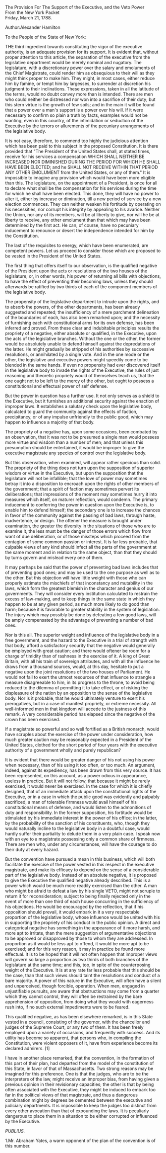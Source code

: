 The Provision For The Support of the Executive, and the Veto Power  
From the New York Packet  
Friday, March 21, 1788.

Author:Alexander Hamilton

To the People of the State of New York:

THE third ingredient towards constituting the vigor of the executive authority, is an adequate provision for its support. It is evident that, without proper attention to this article, the separation of the executive from the legislative department would be merely nominal and nugatory. The legislature, with a discretionary power over the salary and emoluments of the Chief Magistrate, could render him as obsequious to their will as they might think proper to make him. They might, in most cases, either reduce him by famine, or tempt him by largesses, to surrender at discretion his judgment to their inclinations. These expressions, taken in all the latitude of the terms, would no doubt convey more than is intended. There are men who could neither be distressed nor won into a sacrifice of their duty; but this stern virtue is the growth of few soils; and in the main it will be found that a power over a man's support is a power over his will. If it were necessary to confirm so plain a truth by facts, examples would not be wanting, even in this country, of the intimidation or seduction of the Executive by the terrors or allurements of the pecuniary arrangements of the legislative body.

It is not easy, therefore, to commend too highly the judicious attention which has been paid to this subject in the proposed Constitution. It is there provided that "The President of the United States shall, at stated times, receive for his services a compensation WHICH SHALL NEITHER BE INCREASED NOR DIMINISHED DURING THE PERIOD FOR WHICH HE SHALL HAVE BEEN ELECTED; and he SHALL NOT RECEIVE WITHIN THAT PERIOD ANY OTHER EMOLUMENT from the United States, or any of them." It is impossible to imagine any provision which would have been more eligible than this. The legislature, on the appointment of a President, is once for all to declare what shall be the compensation for his services during the time for which he shall have been elected. This done, they will have no power to alter it, either by increase or diminution, till a new period of service by a new election commences. They can neither weaken his fortitude by operating on his necessities, nor corrupt his integrity by appealing to his avarice. Neither the Union, nor any of its members, will be at liberty to give, nor will he be at liberty to receive, any other emolument than that which may have been determined by the first act. He can, of course, have no pecuniary inducement to renounce or desert the independence intended for him by the Constitution.

The last of the requisites to energy, which have been enumerated, are competent powers. Let us proceed to consider those which are proposed to be vested in the President of the United States.

The first thing that offers itself to our observation, is the qualified negative of the President upon the acts or resolutions of the two houses of the legislature; or, in other words, his power of returning all bills with objections, to have the effect of preventing their becoming laws, unless they should afterwards be ratified by two thirds of each of the component members of the legislative body.

The propensity of the legislative department to intrude upon the rights, and to absorb the powers, of the other departments, has been already suggested and repeated; the insufficiency of a mere parchment delineation of the boundaries of each, has also been remarked upon; and the necessity of furnishing each with constitutional arms for its own defense, has been inferred and proved. From these clear and indubitable principles results the propriety of a negative, either absolute or qualified, in the Executive, upon the acts of the legislative branches. Without the one or the other, the former would be absolutely unable to defend himself against the depredations of the latter. He might gradually be stripped of his authorities by successive resolutions, or annihilated by a single vote. And in the one mode or the other, the legislative and executive powers might speedily come to be blended in the same hands. If even no propensity had ever discovered itself in the legislative body to invade the rights of the Executive, the rules of just reasoning and theoretic propriety would of themselves teach us, that the one ought not to be left to the mercy of the other, but ought to possess a constitutional and effectual power of self defense.

But the power in question has a further use. It not only serves as a shield to the Executive, but it furnishes an additional security against the enaction of improper laws. It establishes a salutary check upon the legislative body, calculated to guard the community against the effects of faction, precipitancy, or of any impulse unfriendly to the public good, which may happen to influence a majority of that body.

The propriety of a negative has, upon some occasions, been combated by an observation, that it was not to be presumed a single man would possess more virtue and wisdom than a number of men; and that unless this presumption should be entertained, it would be improper to give the executive magistrate any species of control over the legislative body.

But this observation, when examined, will appear rather specious than solid. The propriety of the thing does not turn upon the supposition of superior wisdom or virtue in the Executive, but upon the supposition that the legislature will not be infallible; that the love of power may sometimes betray it into a disposition to encroach upon the rights of other members of the government; that a spirit of faction may sometimes pervert its deliberations; that impressions of the moment may sometimes hurry it into measures which itself, on maturer reflection, would condemn. The primary inducement to conferring the power in question upon the Executive is, to enable him to defend himself; the secondary one is to increase the chances in favor of the community against the passing of bad laws, through haste, inadvertence, or design. The oftener the measure is brought under examination, the greater the diversity in the situations of those who are to examine it, the less must be the danger of those errors which flow from want of due deliberation, or of those missteps which proceed from the contagion of some common passion or interest. It is far less probable, that culpable views of any kind should infect all the parts of the government at the same moment and in relation to the same object, than that they should by turns govern and mislead every one of them.

It may perhaps be said that the power of preventing bad laws includes that of preventing good ones; and may be used to the one purpose as well as to the other. But this objection will have little weight with those who can properly estimate the mischiefs of that inconstancy and mutability in the laws, which form the greatest blemish in the character and genius of our governments. They will consider every institution calculated to restrain the excess of law-making, and to keep things in the same state in which they happen to be at any given period, as much more likely to do good than harm; because it is favorable to greater stability in the system of legislation. The injury which may possibly be done by defeating a few good laws, will be amply compensated by the advantage of preventing a number of bad ones.

Nor is this all. The superior weight and influence of the legislative body in a free government, and the hazard to the Executive in a trial of strength with that body, afford a satisfactory security that the negative would generally be employed with great caution; and there would oftener be room for a charge of timidity than of rashness in the exercise of it. A king of Great Britain, with all his train of sovereign attributes, and with all the influence he draws from a thousand sources, would, at this day, hesitate to put a negative upon the joint resolutions of the two houses of Parliament. He would not fail to exert the utmost resources of that influence to strangle a measure disagreeable to him, in its progress to the throne, to avoid being reduced to the dilemma of permitting it to take effect, or of risking the displeasure of the nation by an opposition to the sense of the legislative body. Nor is it probable, that he would ultimately venture to exert his prerogatives, but in a case of manifest propriety, or extreme necessity. All well-informed men in that kingdom will accede to the justness of this remark. A very considerable period has elapsed since the negative of the crown has been exercised.

If a magistrate so powerful and so well fortified as a British monarch, would have scruples about the exercise of the power under consideration, how much greater caution may be reasonably expected in a President of the United States, clothed for the short period of four years with the executive authority of a government wholly and purely republican?

It is evident that there would be greater danger of his not using his power when necessary, than of his using it too often, or too much. An argument, indeed, against its expediency, has been drawn from this very source. It has been represented, on this account, as a power odious in appearance, useless in practice. But it will not follow, that because it might be rarely exercised, it would never be exercised. In the case for which it is chiefly designed, that of an immediate attack upon the constitutional rights of the Executive, or in a case in which the public good was evidently and palpably sacrificed, a man of tolerable firmness would avail himself of his constitutional means of defense, and would listen to the admonitions of duty and responsibility. In the former supposition, his fortitude would be stimulated by his immediate interest in the power of his office; in the latter, by the probability of the sanction of his constituents, who, though they would naturally incline to the legislative body in a doubtful case, would hardly suffer their partiality to delude them in a very plain case. I speak now with an eye to a magistrate possessing only a common share of firmness. There are men who, under any circumstances, will have the courage to do their duty at every hazard.

But the convention have pursued a mean in this business, which will both facilitate the exercise of the power vested in this respect in the executive magistrate, and make its efficacy to depend on the sense of a considerable part of the legislative body. Instead of an absolute negative, it is proposed to give the Executive the qualified negative already described. This is a power which would be much more readily exercised than the other. A man who might be afraid to defeat a law by his single VETO, might not scruple to return it for reconsideration; subject to being finally rejected only in the event of more than one third of each house concurring in the sufficiency of his objections. He would be encouraged by the reflection, that if his opposition should prevail, it would embark in it a very respectable proportion of the legislative body, whose influence would be united with his in supporting the propriety of his conduct in the public opinion. A direct and categorical negative has something in the appearance of it more harsh, and more apt to irritate, than the mere suggestion of argumentative objections to be approved or disapproved by those to whom they are addressed. In proportion as it would be less apt to offend, it would be more apt to be exercised; and for this very reason, it may in practice be found more effectual. It is to be hoped that it will not often happen that improper views will govern so large a proportion as two thirds of both branches of the legislature at the same time; and this, too, in spite of the counterposing weight of the Executive. It is at any rate far less probable that this should be the case, than that such views should taint the resolutions and conduct of a bare majority. A power of this nature in the Executive, will often have a silent and unperceived, though forcible, operation. When men, engaged in unjustifiable pursuits, are aware that obstructions may come from a quarter which they cannot control, they will often be restrained by the bare apprehension of opposition, from doing what they would with eagerness rush into, if no such external impediments were to be feared.

This qualified negative, as has been elsewhere remarked, is in this State vested in a council, consisting of the governor, with the chancellor and judges of the Supreme Court, or any two of them. It has been freely employed upon a variety of occasions, and frequently with success. And its utility has become so apparent, that persons who, in compiling the Constitution, were violent opposers of it, have from experience become its declared admirers. \[1\]

I have in another place remarked, that the convention, in the formation of this part of their plan, had departed from the model of the constitution of this State, in favor of that of Massachusetts. Two strong reasons may be imagined for this preference. One is that the judges, who are to be the interpreters of the law, might receive an improper bias, from having given a previous opinion in their revisionary capacities; the other is that by being often associated with the Executive, they might be induced to embark too far in the political views of that magistrate, and thus a dangerous combination might by degrees be cemented between the executive and judiciary departments. It is impossible to keep the judges too distinct from every other avocation than that of expounding the laws. It is peculiarly dangerous to place them in a situation to be either corrupted or influenced by the Executive.

_PUBLIUS._

1.Mr. Abraham Yates, a warm opponent of the plan of the convention is of this number.

